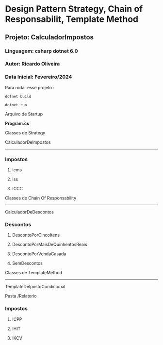 ﻿# Design Pattern Strategy, Chain of Responsabilit, Template Method

## Projeto: CalculadorImpostos

### Linguagem: csharp dotnet 6.0

### Autor: Ricardo Oliveira

### Data Inicial: Fevereiro/2024


Para rodar esse projeto : 

`dotnet build`

`dotnet run`

Arquivo de Startup

**Program.cs**

Classes de Strategy

CalculadorDeImpostos
___

### Impostos

1. Icms

2. Iss

3. ICCC


Classes de Chain Of Responsability
___

CalculadorDeDescontos

### Descontos

1. DescontoPorCincoItens

2. DescontoPorMaisDeQuinhentosReais

3. DescontoPorVendaCasada

4. SemDescontos

Classes de TemplateMethod

---

TemplateDeIpostoCondicional

Pasta /Relatorio

### Impostos

1. ICPP

2. IHIT

3. IKCV


